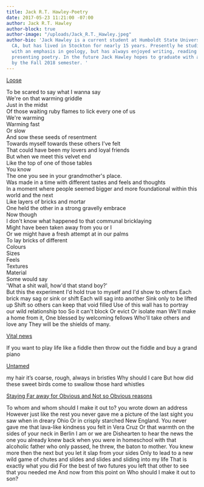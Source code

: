 ```yaml
---
title: Jack R.T. Hawley-Poetry
date: 2017-05-23 11:21:00 -07:00
author: Jack R.T. Hawley
author-block: true
author-image: "/uploads/Jack_R.T._Hawley.jpeg"
author-bio: 'Jack Hawley is a current student at Humboldt State University in Arcata,
  CA, but has lived in Stockton for nearly 15 years. Presently he studies oceanography
  with an emphasis in geology, but has always enjoyed writing, reading and publicly
  presenting poetry. In the future Jack Hawley hopes to graduate with a B.S. in oceanography
  by the Fall 2018 semester. '
---
```


<u>Loose</u>

To be scared to say what I wanna say<br> 
We're on that warming griddle<br>
Just in the midst<br>
Of those waiting ruby flames to lick every one of us<br>
We're warming<br>
Warming fast<br>
Or slow<br>
And sow these seeds of resentment<br>
Towards myself towards these others I've felt<br>
That could have been my lovers and loyal friends<br>
But when we meet this velvet end<br>
Like the top of one of those tables<br>
You know<br>
The one you see in your grandmother's place.<br>
Was made in a time  with different tastes and feels and thoughts<br>
In a moment where people seemed bigger and more foundational within this world and the next<br>
Like layers of bricks and mortar<br>
One held the other in a strong gravelly embrace<br>
Now though<br>
I don't know what happened to that communal bricklaying<br>
Might have been taken away from you or I<br>
Or we might have a fresh attempt at in our palms<br>
To lay bricks of different<br>
Colours<br>
Sizes<br> 
Feels<br>
Textures<br>
Material<br>
Some would say<br>
'What a shit wall, how'd that stand boy?'<br>
But this the experiment I'd hold true to myself and I'd show to others 
Each brick may sag or sink or shift
Each will sag into another
Sink only to be lifted up 
Shift so others can keep that void filled
Use of this wall has to portray our wild relationship too
So it can't block 
Or evict 
Or isolate man
We'll make a home from it, 
One blessed by welcoming fellows 
Who'll take others and love any 
They will be the shields of many. 

<u>Vital news</u>

If you want to play life like a fiddle 
then throw out the fiddle 
and buy a grand piano 



<u>Untamed</u>

my hair
it’s coarse, rough, always in bristles
Why should I care
But how did these sweet birds 
come to swallow those hard whistles 


<u>Staying Far away for Obvious and Not so Obvious reasons</u>
 
To whom 
and whom 
should I make it out to?
you wrote down an address 
However just like the rest 
you never gave me a picture of 
the last sight you saw 
when in dreary Ohio 
Or in crisply starched New England. 
You never gave me that lava-like kindness you felt in Vera Cruz 
Or that warmth on the sides of your neck in Berlin 
I am or we are 
Dishearten to hear the news 
the one you already knew 
back when you were in homeschool 
with that alcoholic father
who only passed, he threw, the baton to mother. 
You knew more then the next 
but you let it slap from your sides 
Only to lead to a new wild game of chutes and slides
and slides 
and sliding 
into my life 
That is exactly what you did 
For the best of two futures you left that other to see
that you needed me 
And now 
from this point on 
Who should I make it out to son?
